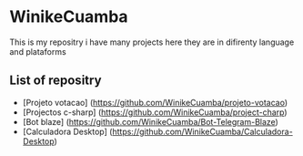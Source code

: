 # WinikeCuamba
This is my repositry i have many projects here they are in difirenty language and plataforms 

## List of repositry 
- [Projeto votacao] (https://github.com/WinikeCuamba/projeto-votacao)
- [Projectos c-sharp] (https://github.com/WinikeCuamba/project-charp)
- [Bot blaze] (https://github.com/WinikeCuamba/Bot-Telegram-Blaze)
- [Calculadora Desktop] (https://github.com/WinikeCuamba/Calculadora-Desktop)
